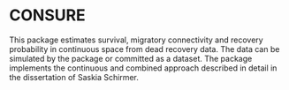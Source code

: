 # CONSURE
This package estimates survival, migratory connectivity and recovery probability in continuous space from dead recovery data. The data can be simulated by the package or committed as a dataset. The package implements the continuous and combined approach described in detail in the dissertation of Saskia Schirmer.

